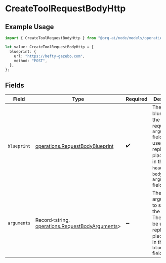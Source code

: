 # CreateToolRequestBodyHttp

## Example Usage

```typescript
import { CreateToolRequestBodyHttp } from "@orq-ai/node/models/operations";

let value: CreateToolRequestBodyHttp = {
  blueprint: {
    url: "https://hefty-gazebo.com",
    method: "POST",
  },
};
```

## Fields

| Field                                                                                                                                                       | Type                                                                                                                                                        | Required                                                                                                                                                    | Description                                                                                                                                                 |
| ----------------------------------------------------------------------------------------------------------------------------------------------------------- | ----------------------------------------------------------------------------------------------------------------------------------------------------------- | ----------------------------------------------------------------------------------------------------------------------------------------------------------- | ----------------------------------------------------------------------------------------------------------------------------------------------------------- |
| `blueprint`                                                                                                                                                 | [operations.RequestBodyBlueprint](../../models/operations/requestbodyblueprint.md)                                                                          | :heavy_check_mark:                                                                                                                                          | The blueprint for the HTTP request. The `arguments` field will be used to replace the placeholders in the `url`, `headers`, `body`, and `arguments` fields. |
| `arguments`                                                                                                                                                 | Record<string, [operations.RequestBodyArguments](../../models/operations/requestbodyarguments.md)>                                                          | :heavy_minus_sign:                                                                                                                                          | The arguments to send with the request. The keys will be used to replace the placeholders in the `blueprint` field.                                         |